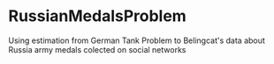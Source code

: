 # RussianMedalsProblem
Using estimation from German Tank Problem to Belingcat's data about Russia army medals colected on social networks
